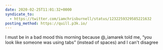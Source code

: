 ```yaml
---
date: 2020-02-25T11:01:32+0000
syndicate_to:
  - https://twitter.com/iamchrisburnell/status/1232259329585221632
posting_method: https://quill.p3k.io/
---
```


I must be in a bad mood this morning because @_iamarek told me, “you look like someone was using tabs” (instead of spaces) and I can't disagree

